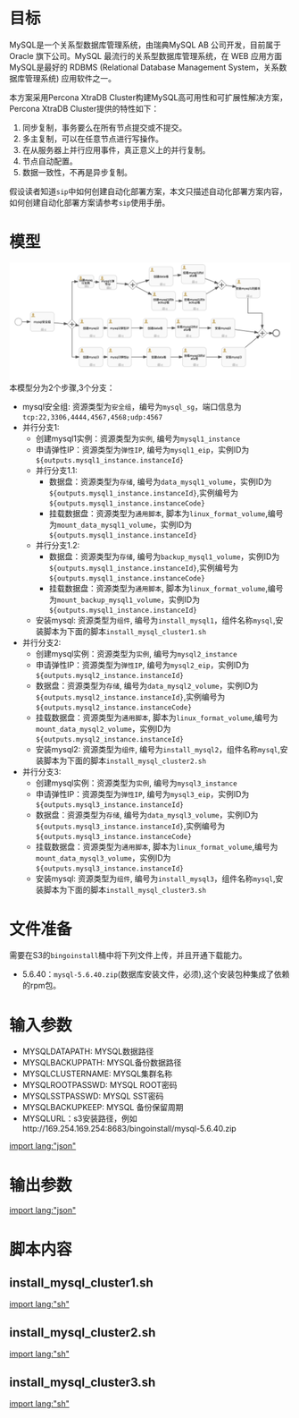 # 目标
MySQL是一个关系型数据库管理系统，由瑞典MySQL AB 公司开发，目前属于 Oracle 旗下公司。MySQL 最流行的关系型数据库管理系统，在 WEB 应用方面MySQL是最好的 RDBMS (Relational Database Management System，关系数据库管理系统) 应用软件之一。

本方案采用Percona XtraDB Cluster构建MySQL高可用性和可扩展性解决方案，Percona XtraDB Cluster提供的特性如下：
1. 同步复制，事务要么在所有节点提交或不提交。
2. 多主复制，可以在任意节点进行写操作。
3. 在从服务器上并行应用事件，真正意义上的并行复制。
4. 节点自动配置。
5. 数据一致性，不再是异步复制。

假设读者知道`sip`中如何创建自动化部署方案，本文只描述自动化部署方案内容，如何创建自动化部署方案请参考`sip`使用手册。

# 模型
![mysql集群版模型](../asset/mysql_cluster_model.png)
本模型分为2个步骤,3个分支：
* mysql安全组: 资源类型为`安全组`，编号为`mysql_sg`，端口信息为`tcp:22,3306,4444,4567,4568;udp:4567`
* 并行分支1:
  - 创建mysql1实例：资源类型为`实例`, 编号为`mysql1_instance`
  - 申请弹性IP：资源类型为`弹性IP`, 编号为`mysql1_eip`，实例ID为`${outputs.mysql1_instance.instanceId}`
  - 并行分支1.1:
    * 数据盘：资源类型为`存储`, 编号为`data_mysql1_volume`，实例ID为`${outputs.mysql1_instance.instanceId}`,实例编号为`${outputs.mysql1_instance.instanceCode}`
    * 挂载数据盘：资源类型为`通用脚本`, 脚本为`linux_format_volume`,编号为`mount_data_mysql1_volume`，实例ID为`${outputs.mysql1_instance.instanceId}`
  - 并行分支1.2:
    * 数据盘：资源类型为`存储`, 编号为`backup_mysql1_volume`，实例ID为`${outputs.mysql1_instance.instanceId}`,实例编号为`${outputs.mysql1_instance.instanceCode}`
    * 挂载数据盘：资源类型为`通用脚本`, 脚本为`linux_format_volume`,编号为`mount_backup_mysql1_volume`，实例ID为`${outputs.mysql1_instance.instanceId}`
  - 安装mysql: 资源类型为`组件`, 编号为`install_mysql1`，组件名称`mysql`,安装脚本为下面的脚本`install_mysql_cluster1.sh`
* 并行分支2:
  - 创建mysql实例：资源类型为`实例`, 编号为`mysql2_instance`
  - 申请弹性IP：资源类型为`弹性IP`, 编号为`mysql2_eip`，实例ID为`${outputs.mysql2_instance.instanceId}`
  - 数据盘：资源类型为`存储`, 编号为`data_mysql2_volume`，实例ID为`${outputs.mysql2_instance.instanceId}`,实例编号为`${outputs.mysql2_instance.instanceCode}`
  - 挂载数据盘：资源类型为`通用脚本`, 脚本为`linux_format_volume`,编号为`mount_data_mysql2_volume`，实例ID为`${outputs.mysql2_instance.instanceId}`
  - 安装mysql2: 资源类型为`组件`, 编号为`install_mysql2`，组件名称`mysql`,安装脚本为下面的脚本`install_mysql_cluster2.sh`
* 并行分支3:
  - 创建mysql实例：资源类型为`实例`, 编号为`mysql3_instance`
  - 申请弹性IP：资源类型为`弹性IP`, 编号为`mysql3_eip`，实例ID为`${outputs.mysql3_instance.instanceId}`
  - 数据盘：资源类型为`存储`, 编号为`data_mysql3_volume`，实例ID为`${outputs.mysql3_instance.instanceId}`,实例编号为`${outputs.mysql3_instance.instanceCode}`
  - 挂载数据盘：资源类型为`通用脚本`, 脚本为`linux_format_volume`,编号为`mount_data_mysql3_volume`，实例ID为`${outputs.mysql3_instance.instanceId}`
  - 安装mysql: 资源类型为`组件`, 编号为`install_mysql3`，组件名称`mysql`,安装脚本为下面的脚本`install_mysql_cluster3.sh`

# 文件准备
需要在S3的`bingoinstall`桶中将下列文件上传，并且开通下载能力。
* 5.6.40：`mysql-5.6.40.zip`(数据库安装文件，必须),这个安装包种集成了依赖的rpm包。

# 输入参数

* MYSQLDATAPATH: MYSQL数据路径
* MYSQLBACKUPPATH: MYSQL备份数据路径
* MYSQLCLUSTERNAME: MYSQL集群名称
* MYSQLROOTPASSWD: MYSQL ROOT密码
* MYSQLSSTPASSWD: MYSQL SST密码
* MYSQLBACKUPKEEP: MYSQL 备份保留周期
* MYSQLURL：s3安装路径，例如http://169.254.169.254:8683/bingoinstall/mysql-5.6.40.zip

[import lang:"json"](../parameters/parameters.mysql_cluster.5.6.40.json)
# 输出参数
[import lang:"json"](../parameters/outputs.mysql_cluster.5.6.40.json)

# 脚本内容

## install_mysql_cluster1.sh
[import lang:"sh"](../scirpts/install_mysql_cluster1.sh)

## install_mysql_cluster2.sh
[import lang:"sh"](../scirpts/install_mysql_cluster2.sh)

## install_mysql_cluster3.sh
[import lang:"sh"](../scirpts/install_mysql_cluster3.sh)